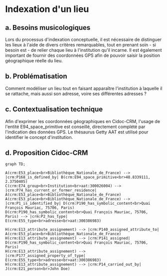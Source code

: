 # Indexation d'un lieu

## a. Besoins musicologiques

Lors du processus d'indexation conceptuelle, il est nécessaire de distinguer les lieux à l'aide de divers critères remarquables, tout en prenant soin - si besoin est - de relier chaque lieu à l'institution qu'il incarne. Il est également important de fournir des coordonnées GPS afin de pouvoir saisir la position géographique réelle du lieu. 

## b. Problématisation 

Comment modéliser un lieu tout en faisant apparaître l'institution à laquelle il se rattache, mais aussi son adresse, voire ses différentes adresses ?

## c. Contextualisation technique

Afin d'exprimer les coordonnées géographiques en Cidoc-CRM, l'usage de l'entité E94_space_primitive est conseillé, directement complété par l'indication des données GPS. Le thésaurus Getty AAT est utilisé pour identifier le concept d'institution.

## d. Proposition Cidoc-CRM

```mermaid
graph TD;

A(crm:E53_place<br>Bibliothèque_Nationale_de_France) --> |crm:P168_is_defined_by| B(crm:E94_space_primitive<br>48.8339111, 2.3750405)
C(crm:E74_group<br>Institution<br>aat:300026004) --> |crm:P74_has_current_or_former_residence| A(crm:E53_place<br>Bibliothèque_Nationale_de_France)
A(crm:E53_place<br>Bibliothèque_Nationale_de_France) --> |crm:P1_is_identified_by| D(crm:P190_has_symbolic_content<br>Quai François Mauriac, 75706, Paris)
D(crm:P190_has_symbolic_content<br>Quai François Mauriac, 75706, Paris) --> |crm:P2_has_type| E(crm:E55_type<br>adresse<br>aat:300386983)

H(crm:E13_attribute_assignement) --> |crm:P140_assigned_attribute_to| A(crm:E53_place<br>Bibliothèque_Nationale_de_France) 
H(crm:E13_attribute_assignement) --> |crm:P141_assigned| D(crm:P190_has_symbolic_content<br>Quai François Mauriac, 75706, Paris)
H(crm:E13_attribute_assignement) --> |crm:P177_assigned_property_of_type| E(crm:E55_type<br>adresse<br>aat:300386983)
H(crm:E13_attribute_assignement) --> |crm:P14_carried_out_by| J(crm:E21_person<br>John Doe)

```

